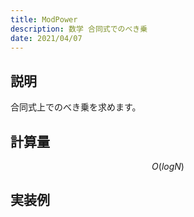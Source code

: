 ```yaml
---
title: ModPower
description: 数学 合同式でのべき乗
date: 2021/04/07
---
```


## 説明
合同式上でのべき乗を求めます。

## 計算量
$$
O(logN)
$$

## 実装例

```cpp import=/assets/Library/math/modpow.cpp
```
